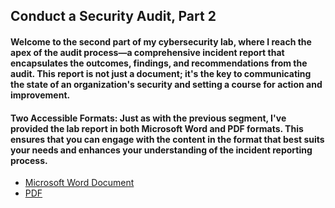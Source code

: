 <h2>Conduct a Security Audit, Part 2</h2>
<h4>Welcome to the second part of my cybersecurity lab, where I reach the apex of the audit process—a comprehensive incident report that encapsulates the outcomes, findings, and recommendations from the audit. This report is not just a document; it's the key to communicating the state of an organization's security and setting a course for action and improvement.</h4>

<h4>Two Accessible Formats: Just as with the previous segment, I've provided the lab report in both Microsoft Word and PDF formats. This ensures that you can engage with the content in the format that best suits your needs and enhances your understanding of the incident reporting process.</h4>

- [Microsoft Word Document](https://github.com/pbroding/conduct-a-security-audit-part-2/blob/main/Stakeholder-memorandum-PB.docx)
- [PDF](https://github.com/pbroding/conduct-a-security-audit-part-2/blob/main/Stakeholder-memorandum-PB.pdf)
